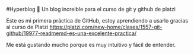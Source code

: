 #Hyperblog :yellow_heart:
Un blog increible para el curso de git y github de platzi

Este es mi primera práctica de GitHub,
estoy aprendiendo a usarlo gracias al curso de Platzi https://platzi.com/new-home/clases/1557-git-github/19977-readmemd-es-una-excelente-practica/

Me está gustando mucho porque es muy intuitivo y fácil de entender.